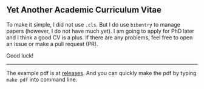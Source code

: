 ## Yet Another Academic Curriculum Vitae

To make it simple, I did not use `.cls`. But I do use `bibentry` to manage papers (however, I do not have much yet). I am going to apply for PhD later and I think a good CV is a plus. If there are any problems, feel free to open an issue or make a pull request (PR).

Good luck!

---

The example pdf is at [releases](https://github.com/dexhunter/yaacv/releases). And you can quickly make the pdf by typing `make pdf` into command line.
